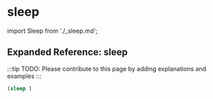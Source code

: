# sleep

import Sleep from './_sleep.md';

<Sleep />

## Expanded Reference: sleep

:::tip
TODO: Please contribute to this page by adding explanations and examples
:::

```lisp
(sleep )
```
